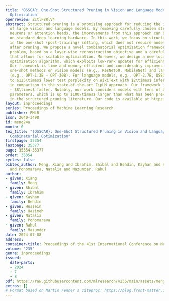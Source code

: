 ```yaml
---
title: 'OSSCAR: One-Shot Structured Pruning in Vision and Language Models with Combinatorial
  Optimization'
openreview: ZctlF8RlV4
abstract: Structured pruning is a promising approach for reducing the inference costs
  of large vision and language models. By removing carefully chosen structures, e.g.,
  neurons or attention heads, the improvements from this approach can be realized
  on standard deep learning hardware. In this work, we focus on structured pruning
  in the one-shot (post-training) setting, which does not require model retraining
  after pruning. We propose a novel combinatorial optimization framework for this
  problem, based on a layer-wise reconstruction objective and a careful reformulation
  that allows for scalable optimization. Moreover, we design a new local combinatorial
  optimization algorithm, which exploits low-rank updates for efficient local search.
  Our framework is time and memory-efficient and considerably improves upon state-of-the-art
  one-shot methods on vision models (e.g., ResNet50, MobileNet) and language models
  (e.g., OPT-1.3B – OPT-30B). For language models, e.g., OPT-2.7B, OSSCAR can lead
  to $125\times$ lower test perplexity on WikiText with $2\times$ inference time speedup
  in comparison to the state-of-the-art ZipLM approach. Our framework is also $6\times$
  – $8\times$ faster. Notably, our work considers models with tens of billions of
  parameters, which is up to $100\times$ larger than what has been previously considered
  in the structured pruning literature. Our code is available at https://github.com/mazumder-lab/OSSCAR.
layout: inproceedings
series: Proceedings of Machine Learning Research
publisher: PMLR
issn: 2640-3498
id: meng24a
month: 0
tex_title: "{OSSCAR}: One-Shot Structured Pruning in Vision and Language Models with
  Combinatorial Optimization"
firstpage: 35354
lastpage: 35377
page: 35354-35377
order: 35354
cycles: false
bibtex_author: Meng, Xiang and Ibrahim, Shibal and Behdin, Kayhan and Hazimeh, Hussein
  and Ponomareva, Natalia and Mazumder, Rahul
author:
- given: Xiang
  family: Meng
- given: Shibal
  family: Ibrahim
- given: Kayhan
  family: Behdin
- given: Hussein
  family: Hazimeh
- given: Natalia
  family: Ponomareva
- given: Rahul
  family: Mazumder
date: 2024-07-08
address:
container-title: Proceedings of the 41st International Conference on Machine Learning
volume: '235'
genre: inproceedings
issued:
  date-parts:
  - 2024
  - 7
  - 8
pdf: https://raw.githubusercontent.com/mlresearch/v235/main/assets/meng24a/meng24a.pdf
extras: []
# Format based on Martin Fenner's citeproc: https://blog.front-matter.io/posts/citeproc-yaml-for-bibliographies/
---
```

